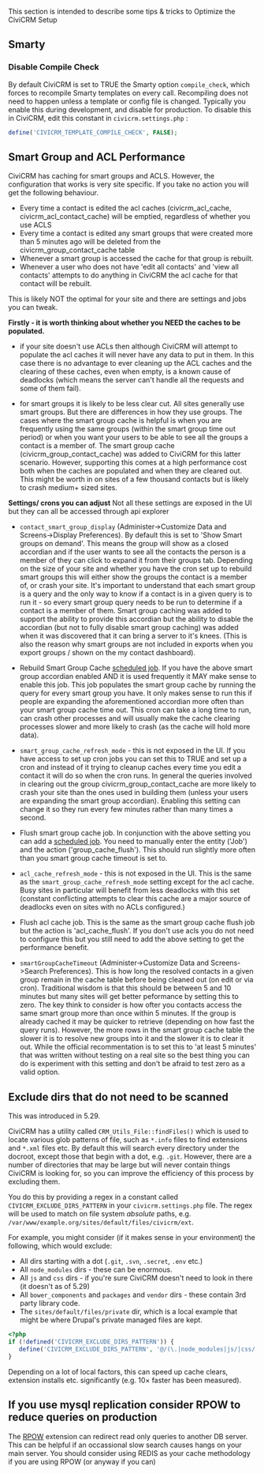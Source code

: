 This section is intended to describe some tips & tricks to Optimize the CiviCRM Setup

## Smarty

### Disable Compile Check

By default CiviCRM is set to TRUE the Smarty option `compile_check`, which forces to recompile Smarty templates on every call.
Recompiling does not need to happen unless a template or config file is changed. Typically you enable this during development, and disable for production.
To disable this in CiviCRM, edit this constant in `civicrm.settings.php` :

```php
define('CIVICRM_TEMPLATE_COMPILE_CHECK', FALSE);
```

## Smart Group and ACL Performance

CiviCRM has caching for smart groups and ACLS. However, the configuration that works is very site specific. If you take no action you will get the following behaviour.
- Every time a contact is edited the acl caches (civicrm_acl_cache, civicrm_acl_contact_cache) will be emptied, regardless of whether you use ACLS
- Every time a contact is edited any smart groups that were created more than 5 minutes ago will be deleted from the civicrm_group_contact_cache table
- Whenever a smart group is accessed the cache for that group is rebuilt.
- Whenever a user who does not have 'edit all contacts' and 'view all contacts' attempts to do anything in CiviCRM the acl cache for that contact will be rebuilt.

This is likely NOT the optimal for your site and there are settings and jobs you can tweak.

**Firstly - it is worth thinking about whether you NEED the caches to be populated.**

- if your site doesn't use ACLs then although CiviCRM will attempt to populate the acl caches it will never have any data to put in them. In this case there is no advantage to ever cleaning up the ACL caches and the clearing of these caches, even when empty, is a known cause of deadlocks (which means the server can't handle all the requests and some of them fail).


- for smart groups it is likely to be less clear cut. All sites generally use smart groups. But there are differences in how they use groups. The cases where the smart group cache is helpful is when you are frequently using the same groups (within the smart group time out period) or when you want your users to be able to see all the groups a contact is a member of. The smart group cache (civicrm_group_contact_cache) was added to CiviCRM for this latter scenario. However, supporting this comes at a high performance cost both when the caches are populated and when they are cleared out. This might be worth in on sites of a few thousand contacts but is likely to crash medium+ sized sites. 

**Settings/ crons you can adjust**
Not all these settings are exposed in the UI but they can all be accessed through api explorer

- ```contact_smart_group_display``` (Administer->Customize Data and Screens->Display Preferences). By default this is set to 'Show Smart groups on demand'. This means the group will show as a closed accordian and if the user wants to see all the contacts the person is a member of they can click to expand it from their groups tab. Depending on the size of your site and whether you have the cron set up to rebuild smart groups this will either show the groups the contact is a member of, or crash your site. It's important to understand that each smart group is a query and the only way to know if a contact is in a given query is to run it - so every smart group query needs to be run to determine if a contact is a member of them. Smart group caching was added to support the ability to provide this accordian but the ability to disable the accordian (but not to fully disable smart group caching) was added when it was discovered that it can bring a server to it's knees. (This is also the reason why smart groups are not included in exports when you export groups / shown on the my contact dashboard).

- Rebuild Smart Group Cache [scheduled job](../setup/jobs.md). If you have the above smart group accordian enabled AND it is used frequently it MAY make sense to enable this job. This job populates the smart group cache by running the query for every smart group you have. It only makes sense to run this if people are expanding the aforementioned accordian more often than your smart group cache time out. This cron can take a long time to run, can crash other processes and will usually make the cache clearing processes slower and more likely to crash (as the cache will hold more data).

- ```smart_group_cache_refresh_mode``` - this is not exposed in the UI. If you have access to set up cron jobs you can set this to TRUE and set up a cron and instead of it trying to cleanup caches every time you edit a contact it will do so when the cron runs. In general the queries involved in clearing out the group civicrm_group_contact_cache are more likely to crash your site than the ones used in building them (unless your users are expanding the smart group accordian). Enabling this setting can change it so they run every few minutes rather than many times a second.

- Flush smart group cache job. In conjunction with the above setting you can add a [scheduled job](../setup/jobs.md). You need to manually enter the entity ('Job') and the action ('group_cache_flush'). This should run slightly more often than you smart group cache timeout is set to.

- ```acl_cache_refresh_mode``` - this is not exposed in the UI. This is the same as the ```smart_group_cache_refresh_mode``` setting except for the acl cache. Busy sites in particular will benefit from less deadlocks with this set (constant conflicting attempts to clear this cache are a major source of deadlocks even on sites with no ACLs configured.)

- Flush acl cache job. This is the same as the smart group cache flush job but the action is 'acl_cache_flush'. If you don't use acls you do not need to configure this but you still need to add the above setting to get the performance benefit.

- ```smartGroupCacheTimeout``` (Administer->Customize Data and Screens->Search Preferences). This is how long the resolved contacts in a given group remain in the cache table before being cleaned out (on edit or via cron). Traditional wisdom is that this should be between 5 and 10 minutes but many sites will get better peformance by setting this to zero. The key think to consider is how ofter you contacts access the same smart group more than once within 5 minutes. If the group is already cached it may be quicker to retrieve (depending on how fast the query runs). However, the more rows in the smart group cache table the slower it is to resolve new groups into it and the slower it is to clear it out. While the official recommentation is to set this to 'at least 5 minutes' that was written without testing on a real site so the best thing you can do is experiment with this setting and don't be afraid to test zero as a valid option.

## Exclude dirs that do not need to be scanned

This was introduced in 5.29.

CiviCRM has a utility called `CRM_Utils_File::findFiles()` which is used to locate various glob patterns of file, such as `*.info` files to find extensions and `*.xml` files etc. By default this will search every directory under the docroot, except those that begin with a dot, e.g. `.git`. However, there are a number of directories that may be large but will never contain things CiviCRM is looking for, so you can improve the efficiency of this process by excluding them.

You do this by providing a regex in a constant called `CIVICRM_EXCLUDE_DIRS_PATTERN` in your `civicrm.settings.php` file. The regex will be used to match on file system *absolute* paths, e.g. `/var/www/example.org/sites/default/files/civicrm/ext`.

For example, you might consider (if it makes sense in your environment) the following, which would exclude:

- All dirs starting with a dot (`.git`, `.svn`, `.secret`, `.env` etc.)
- All `node_modules` dirs - these can be enormous.
- All `js` and `css` dirs - if you're sure CiviCRM doesn't need to look in there (it doesn't as of 5.29)
- All `bower_components` and `packages` and `vendor` dirs - these contain 3rd party library code.
- The `sites/default/files/private` dir, which is a local example that might be where Drupal's private managed files are kept.

```php
<?php
if (!defined('CIVICRM_EXCLUDE_DIRS_PATTERN')) {
   define('CIVICRM_EXCLUDE_DIRS_PATTERN', '@/(\.|node_modules|js/|css/|bower_components|packages/|vendor/|sites/default/files/private)@');
}
```

Depending on a lot of local factors, this can speed up cache clears, extension installs etc. significantly (e.g. 10× faster has been measured).

## If you use mysql replication consider RPOW to reduce queries on production

The [RPOW](https://github.com/totten/rpow) extension can redirect read only queries to another DB server. This can be helpful if an occassional slow search causes hangs on your main server. You should consider using REDIS as your cache methodology if you are using RPOW (or anyway if you can)
